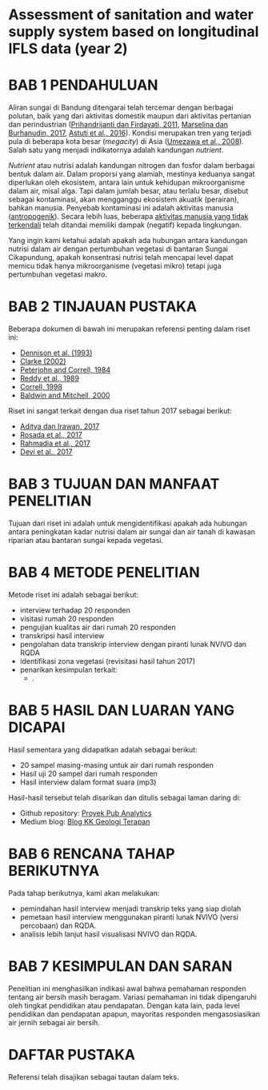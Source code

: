 Assessment of sanitation and water supply system based on longitudinal IFLS data (year 2)
===

# BAB 1 PENDAHULUAN
Aliran sungai di Bandung ditengarai telah tercemar dengan berbagai polutan, baik yang dari aktivitas domestik maupun dari aktivitas pertanian dan perindustrian ([Prihandrijanti dan  Firdayati, 2011](http://www.jwsponline.com/uploadpic/Magazine/JWS-B-11-010%20p97-p104%20New.pdf), [Marselina dan Burhanudin, 2017](http://journals.sagepub.com/doi/abs/10.1177/1178622117746660), [Astuti et al., 2016](https://www.researchgate.net/profile/Erma_Yulihastin/publication/309416036_Precipitation_Event_Analysis_Using_Image_Processing_Based_on_the_Rainfall_Detection_Radar_Observation_on_March_9_2014_During_Landslide_Event_in_West_Java/links/580f73b908aea04bbcba57f2.pdf#page=58)). Kondisi merupakan tren yang terjadi pula di beberapa kota besar (_megacity_) di Asia ([Umezawa et al., 2008](http://journals.sagepub.com/doi/abs/10.1177/1178622117746660)). Salah satu yang menjadi indikatornya adalah kandungan _nutrient_.

_Nutrient_ atau nutrisi adalah kandungan nitrogen dan fosfor dalam berbagai bentuk dalam air. Dalam proporsi yang alamiah, mestinya keduanya sangat diperlukan oleh ekosistem, antara lain untuk kehidupan mikroorganisme dalam air, misal alga. Tapi dalam jumlah besar, atau terlalu besar, disebut sebagai kontaminasi,   akan mengganggu ekosistem akuatik (perairan), bahkan manusia. Penyebab kontaminasi ini adalah aktivitas manusia ([antropogenik](https://en.wikipedia.org/wiki/Anthropogenic)). Secara lebih luas, beberapa [aktivitas manusia yang tidak terkendali](https://en.wikipedia.org/wiki/Human_impact_on_the_environment) telah ditandai memiliki dampak (negatif) kepada lingkungan. 

Yang ingin kami ketahui adalah apakah ada hubungan antara kandungan nutrisi dalam air dengan pertumbuhan vegetasi di bantaran Sungai Cikapundung, apakah konsentrasi nutrisi telah mencapai level dapat memicu tidak hanya mikroorganisme (vegetasi mikro) tetapi juga pertumbuhan vegetasi makro.

# BAB 2 TINJAUAN PUSTAKA
Beberapa dokumen di bawah ini merupakan referensi penting dalam riset ini:
- [Dennison et al. (1993)](https://www.researchgate.net/profile/Robert_Orth/publication/235938503_Assessing_Water_Quality_with_Submersed_Aquatic_Vegetation/links/02e7e52e053f599fb0000000/Assessing-Water-Quality-with-Submersed-Aquatic-Vegetation.pdf)
- [Clarke (2002)](http://citeseerx.ist.psu.edu/viewdoc/download?doi=10.1.1.1034.5670&rep=rep1&type=pdf)
- [Peterjohn and Correll, 1984](https://esajournals.onlinelibrary.wiley.com/doi/abs/10.2307/1939127)
- [Reddy et al., 1989](https://aslopubs.onlinelibrary.wiley.com/doi/abs/10.4319/lo.1989.34.6.1004)
- [Correll, 1998](https://www.sciencetheearth.com/uploads/2/4/6/5/24658156/1998_correll_the_role_of_phosphorus_in_the_eutrophication_of_receiving_waters-_a_review.pdf)
- [Baldwin and Mitchell, 2000](https://onlinelibrary.wiley.com/doi/abs/10.1002/1099-1646(200009/10)16:5%3C457::AID-RRR597%3E3.0.CO;2-B)

Riset ini sangat terkait dengan dua riset tahun 2017 sebagai berikut:
- [Aditya dan Irawan, 2017](https://figshare.com/articles/Variasi_kualitas_air_sungai_di_Kawasan_Cimahi_dan_Bandung_Utara/5902009)
- [Rosada et al., 2017](https://figshare.com/articles/Ecoregion_Cikapundung_Watershed_Based_on_The_Presence_of_Escherichia_coli_--_Poster_Ecodevelopment_2017/5479735)
- [Rahmadia et al., 2017](https://figshare.com/articles/Cikapundung_watershed_land_cover_characterization_using_SPOT-6_imagery/5425729)
- [Devi et al., 2017](https://figshare.com/articles/Vegetation_of_riparian_areas_along_Cikapundung_River/5425714)

# BAB 3 TUJUAN DAN MANFAAT PENELITIAN 
Tujuan dari riset ini adalah untuk mengidentifikasi apakah ada hubungan antara peningkatan kadar nutrisi dalam air sungai dan air tanah di kawasan riparian atau bantaran sungai kepada vegetasi.  

# BAB 4 METODE PENELITIAN
Metode riset ini adalah sebagai berikut:
- interview terhadap 20 responden
- visitasi rumah 20 responden
- pengujian kualitas air dari rumah 20 responden
- transkripsi hasil interview 
- pengolahan data transkrip interview dengan piranti lunak NVIVO dan RQDA
- identifikasi zona vegetasi (revisitasi hasil tahun 2017)
- penarikan kesimpulan terkait:
    - .


# BAB 5 HASIL DAN LUARAN YANG DICAPAI
Hasil sementara yang didapatkan adalah sebagai berikut:
- 20 sampel masing-masing untuk air dari rumah responden
- Hasil uji 20 sampel dari rumah responden
- Hasil interview dalam format suara (mp3)

Hasil-hasil tersebut telah disarikan dan ditulis sebagai laman daring di:
- Github repository: [Proyek Pub Analytics](https://github.com/dasaptaerwin/assessment_2018)
- Medium blog: [Blog KK Geologi Terapan](https://medium.com/eco-hydrology-of-cikapundung)


# BAB 6 RENCANA TAHAP BERIKUTNYA
Pada tahap berikutnya, kami akan melakukan:
- pemindahan hasil interview menjadi transkrip teks yang siap diolah
- pemetaan hasil interview menggunakan piranti lunak NVIVO (versi percobaan) dan RQDA.
- analisis lebih lanjut hasil visualisasi NVIVO dan RQDA.


# BAB 7 KESIMPULAN DAN SARAN
Penelitian ini menghasilkan indikasi awal bahwa pemahaman responden tentang air bersih masih beragam. Variasi pemahaman ini tidak dipengaruhi oleh tingkat pendidikan atau pendapatan. Dengan kata lain, pada level pendidikan dan pendapatan apapun, mayoritas responden mengasosiasikan air jernih sebagai air bersih. 

# DAFTAR PUSTAKA
Referensi telah disajikan sebagai tautan dalam teks.


